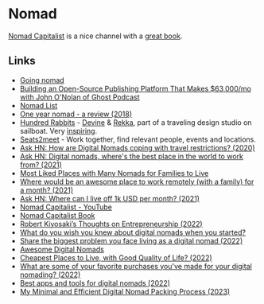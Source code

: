 # Nomad

[Nomad Capitalist](https://www.youtube.com/c/nomadcapitalist/videos) is a nice channel with a [great book](https://nomadcapitalist.com/book/).

## Links

- [Going nomad](https://krausefx.com/blog/going-nomad)
- [Building an Open-Source Publishing Platform That Makes \$63,000/mo with John O'Nolan of Ghost Podcast](https://www.indiehackers.com/podcast/007-john-onolan-of-ghost)
- [Nomad List](https://nomadlist.com)
- [One year nomad - a review (2018)](https://krausefx.com/blog/one-year-nomad)
- [Hundred Rabbits](https://100r.co/) - [Devine](http://xxiivv.com/) & [Rekka](http://kokorobot.ca/), part of a traveling design studio on sailboat. Very [inspiring](https://www.youtube.com/channel/UCzdg4pZb-viC3EdA1zxRl4A).
- [Seats2meet](https://www.seats2meet.com/) - Work together, find relevant people, events and locations.
- [Ask HN: How are Digital Nomads coping with travel restrictions? (2020)](https://news.ycombinator.com/item?id=24867241)
- [Ask HN: Digital nomads, where's the best place in the world to work from? (2021)](https://news.ycombinator.com/item?id=27129943)
- [Most Liked Places with Many Nomads for Families to Live](https://nomadlist.com/most-liked-places-with-many-nomads-for-families-to-live)
- [Where would be an awesome place to work remotely (with a family) for a month? (2021)](https://twitter.com/Austen/status/1419332623420198919)
- [Ask HN: Where can I live off 1k USD per month? (2021)](https://news.ycombinator.com/item?id=28309520)
- [Nomad Capitalist - YouTube](https://www.youtube.com/c/nomadcapitalist/videos)
- [Nomad Capitalist Book](https://nomadcapitalist.com/book/)
- [Robert Kiyosaki’s Thoughts on Entrepreneurship (2022)](https://www.youtube.com/watch?v=u4UtdCuvCz4)
- [What do you wish you knew about digital nomads when you started?](https://www.reddit.com/r/digitalnomad/comments/u905el/what_do_you_wish_you_knew_when_you_started/)
- [Share the biggest problem you face living as a digital nomad (2022)](https://www.reddit.com/r/digitalnomad/comments/uba7pn/share_the_biggest_problem_you_face_living_as_a/)
- [Awesome Digital Nomads](https://github.com/cbovis/awesome-digital-nomads)
- [Cheapest Places to Live, with Good Quality of Life? (2022)](https://www.reddit.com/r/ExpatFIRE/comments/ws1xf1/cheapest_places_to_live_with_good_quality_of_life/)
- [What are some of your favorite purchases you've made for your digital nomading? (2022)](https://www.reddit.com/r/digitalnomad/comments/y40vu9/im_just_getting_into_the_digital_nomad_life_what/)
- [Best apps and tools for digital nomads (2022)](https://www.reddit.com/r/digitalnomad/comments/zvqw0m/best_apps_and_tools_for_digital_nomads/)
- [My Minimal and Efficient Digital Nomad Packing Process (2023)](https://journal.valeriansaliou.name/my-minimal-and-efficient-digital-nomad-packing-process/)
